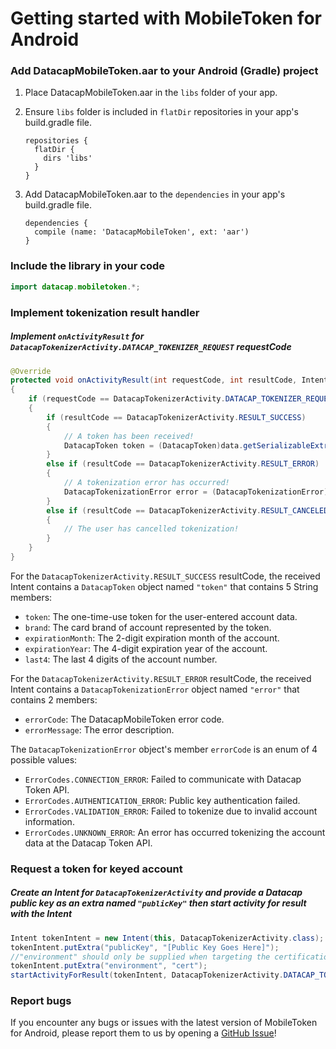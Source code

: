 # Getting started with MobileToken for Android

### Add DatacapMobileToken.aar to your Android (Gradle) project
1. Place DatacapMobileToken.aar in the `libs` folder of your app.
2. Ensure `libs` folder is included in `flatDir` repositories in your app's build.gradle file.

    ```
    repositories {
      flatDir {
        dirs 'libs'
      }
    }
    ```

3. Add DatacapMobileToken.aar to the `dependencies` in your app's build.gradle file.

    ```
    dependencies {
      compile (name: 'DatacapMobileToken', ext: 'aar')
    }
    ```

### Include the library in your code
```java
import datacap.mobiletoken.*;
```

### Implement tokenization result handler
##### Implement `onActivityResult` for `DatacapTokenizerActivity.DATACAP_TOKENIZER_REQUEST` requestCode
```java
@Override
protected void onActivityResult(int requestCode, int resultCode, Intent data)
{
    if (requestCode == DatacapTokenizerActivity.DATACAP_TOKENIZER_REQUEST)
    {
        if (resultCode == DatacapTokenizerActivity.RESULT_SUCCESS)
        {
            // A token has been received!
            DatacapToken token = (DatacapToken)data.getSerializableExtra("token");
        }
        else if (resultCode == DatacapTokenizerActivity.RESULT_ERROR)
        {
            // A tokenization error has occurred!
            DatacapTokenizationError error = (DatacapTokenizationError)data.getSerializableExtra("error");
        }
        else if (resultCode == DatacapTokenizerActivity.RESULT_CANCELED)
        {
            // The user has cancelled tokenization!
        }
    }
}
```

For the `DatacapTokenizerActivity.RESULT_SUCCESS` resultCode, the received Intent contains a `DatacapToken` object named `"token"` that contains 5 String members:
* `token`: The one-time-use token for the user-entered account data.
* `brand`: The card brand of account represented by the token.
* `expirationMonth`: The 2-digit expiration month of the account.
* `expirationYear`: The 4-digit expiration year of the account.
* `last4`: The last 4 digits of the account number.

For the `DatacapTokenizerActivity.RESULT_ERROR` resultCode, the received Intent contains a `DatacapTokenizationError` object named `"error"` that contains 2 members:
* `errorCode`: The DatacapMobileToken error code.
* `errorMessage`: The error description.

The `DatacapTokenizationError` object's member `errorCode` is an enum of 4 possible values:
* `ErrorCodes.CONNECTION_ERROR`: Failed to communicate with Datacap Token API.
* `ErrorCodes.AUTHENTICATION_ERROR`: Public key authentication failed.
* `ErrorCodes.VALIDATION_ERROR`: Failed to tokenize due to invalid account information.
* `ErrorCodes.UNKNOWN_ERROR`: An error has occurred tokenizing the account data at the Datacap Token API.

### Request a token for keyed account
##### Create an Intent for `DatacapTokenizerActivity` and provide a Datacap public key as an extra named `"publicKey"` then start activity for result with the Intent
```java
Intent tokenIntent = new Intent(this, DatacapTokenizerActivity.class);
tokenIntent.putExtra("publicKey", "[Public Key Goes Here]");
//"environment" should only be supplied when targeting the certification environment. When targeting production do not pass an environment.
tokenIntent.putExtra("environment", "cert");
startActivityForResult(tokenIntent, DatacapTokenizerActivity.DATACAP_TOKENIZER_REQUEST);
```

### Report bugs
If you encounter any bugs or issues with the latest version of MobileToken for Android, please report them to us by opening a [GitHub Issue](https://github.com/datacapsystems/MobileToken-Android/issues)!
